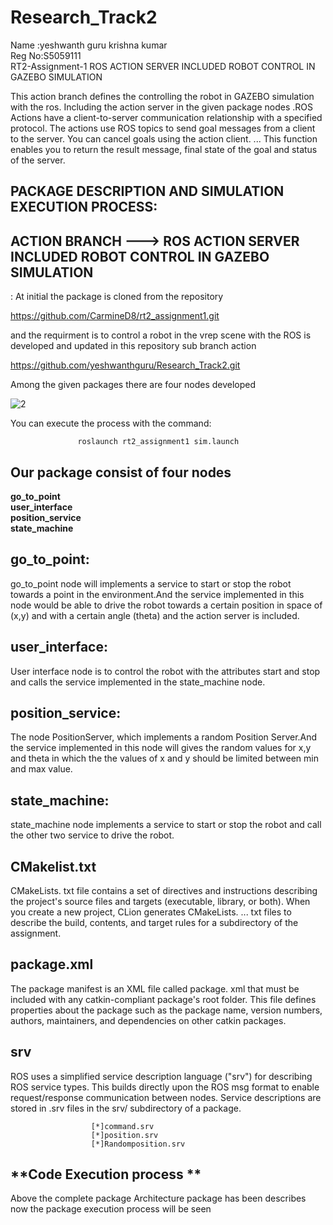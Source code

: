 
# Research_Track2
Name  :yeshwanth guru krishna kumar\
Reg No:S5059111\
RT2-Assignment-1 ROS ACTION SERVER INCLUDED ROBOT CONTROL IN GAZEBO SIMULATION


This action branch defines the controlling the robot in GAZEBO simulation with the ros.
Including the action server in the given package nodes .ROS Actions have a client-to-server communication relationship with a specified protocol. The actions use ROS topics to send goal messages from a client to the server. You can cancel goals using the action client. ... This function enables you to return the result message, final state of the goal and status of the server.

## PACKAGE DESCRIPTION AND SIMULATION EXECUTION PROCESS:
## ACTION BRANCH ---> ROS ACTION SERVER INCLUDED ROBOT CONTROL IN GAZEBO SIMULATION
:
At initial the package is cloned from the repository 

   https://github.com/CarmineD8/rt2_assignment1.git

   and the requirment is to control a robot in the vrep scene with the ROS is developed and updated in this repository sub branch action

   https://github.com/yeshwanthguru/Research_Track2.git

Among the given packages there are four nodes developed 

![2](https://user-images.githubusercontent.com/72270080/147418872-404c7daa-e987-4dc3-845a-9e73551f208d.png)



You can execute the process with the command:

                   roslaunch rt2_assignment1 sim.launch

## Our package consist of four nodes 
**go_to_point**\
**user_interface**\
**position_service**\
**state_machine** 

## **go_to_point**:
go_to_point node  will implements a service to start or stop the robot towards a point in the environment.And the service implemented in this node would be able to drive the robot towards a certain position in space of (x,y) and with a certain angle (theta) and the action server is included.
## **user_interface**:
User interface node is to control the robot with the attributes start and stop and calls the service implemented in the state_machine node. 
## **position_service**:
The node PositionServer, which implements a random Position Server.And the service implemented in this node will gives the random values for x,y and theta in which the the values of x and y should be limited between min and max value. 
## **state_machine**:
state_machine node implements a service to start or stop the robot and call the other two service to drive the robot.

## **CMakelist.txt**
CMakeLists. txt file contains a set of directives and instructions describing the project's source files and targets (executable, library, or both). When you create a new project, CLion generates CMakeLists. ... txt files to describe the build, contents, and target rules for a subdirectory of the assignment.


## **package.xml**  ##
The package manifest is an XML file called package. xml that must be included with any catkin-compliant package's root folder. This file defines properties about the package such as the package name, version numbers, authors, maintainers, and dependencies on other catkin packages.

## **srv**  ##
ROS uses a simplified service description language ("srv") for describing ROS service types. This builds directly upon the ROS msg format to enable request/response communication between nodes. Service descriptions are stored in .srv files in the srv/ subdirectory of a package. 

                      [*]command.srv
                      [*]position.srv
                      [*]Randomposition.srv

## **Code Execution process ** ##

Above the complete package Architecture package has been describes now the package execution process will be seen




       

 
 


    

